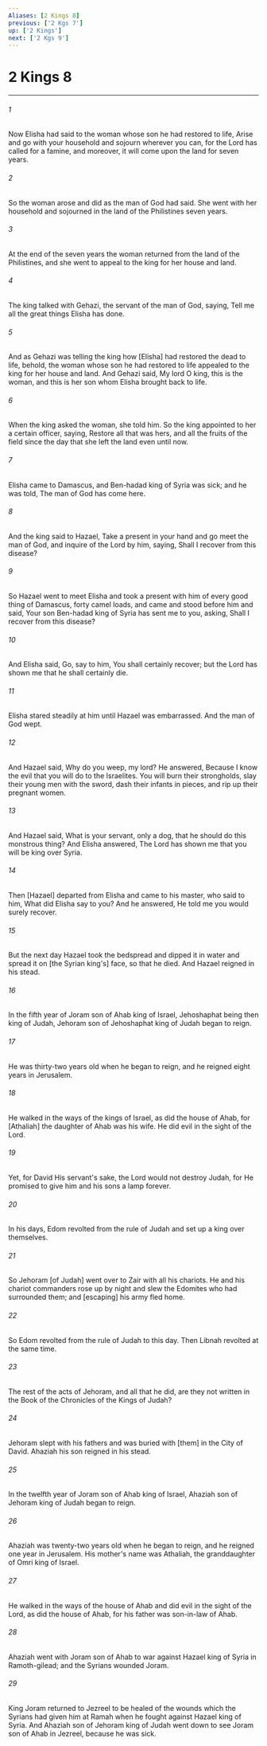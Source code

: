 ```yaml
---
Aliases: [2 Kings 8]
previous: ['2 Kgs 7']
up: ['2 Kings']
next: ['2 Kgs 9']
---
```

# 2 Kings 8

***

###### 1 

Now Elisha had said to the woman whose son he had restored to life, Arise and go with your household and sojourn wherever you can, for the Lord has called for a famine, and moreover, it will come upon the land for seven years. 

###### 2 

So the woman arose and did as the man of God had said. She went with her household and sojourned in the land of the Philistines seven years. 

###### 3 

At the end of the seven years the woman returned from the land of the Philistines, and she went to appeal to the king for her house and land. 

###### 4 

The king talked with Gehazi, the servant of the man of God, saying, Tell me all the great things Elisha has done. 

###### 5 

And as Gehazi was telling the king how [Elisha] had restored the dead to life, behold, the woman whose son he had restored to life appealed to the king for her house and land. And Gehazi said, My lord O king, this is the woman, and this is her son whom Elisha brought back to life. 

###### 6 

When the king asked the woman, she told him. So the king appointed to her a certain officer, saying, Restore all that was hers, and all the fruits of the field since the day that she left the land even until now. 

###### 7 

Elisha came to Damascus, and Ben-hadad king of Syria was sick; and he was told, The man of God has come here. 

###### 8 

And the king said to Hazael, Take a present in your hand and go meet the man of God, and inquire of the Lord by him, saying, Shall I recover from this disease? 

###### 9 

So Hazael went to meet Elisha and took a present with him of every good thing of Damascus, forty camel loads, and came and stood before him and said, Your son Ben-hadad king of Syria has sent me to you, asking, Shall I recover from this disease? 

###### 10 

And Elisha said, Go, say to him, You shall certainly recover; but the Lord has shown me that he shall certainly die. 

###### 11 

Elisha stared steadily at him until Hazael was embarrassed. And the man of God wept. 

###### 12 

And Hazael said, Why do you weep, my lord? He answered, Because I know the evil that you will do to the Israelites. You will burn their strongholds, slay their young men with the sword, dash their infants in pieces, and rip up their pregnant women. 

###### 13 

And Hazael said, What is your servant, only a dog, that he should do this monstrous thing? And Elisha answered, The Lord has shown me that you will be king over Syria. 

###### 14 

Then [Hazael] departed from Elisha and came to his master, who said to him, What did Elisha say to you? And he answered, He told me you would surely recover. 

###### 15 

But the next day Hazael took the bedspread and dipped it in water and spread it on [the Syrian king's] face, so that he died. And Hazael reigned in his stead. 

###### 16 

In the fifth year of Joram son of Ahab king of Israel, Jehoshaphat being then king of Judah, Jehoram son of Jehoshaphat king of Judah began to reign. 

###### 17 

He was thirty-two years old when he began to reign, and he reigned eight years in Jerusalem. 

###### 18 

He walked in the ways of the kings of Israel, as did the house of Ahab, for [Athaliah] the daughter of Ahab was his wife. He did evil in the sight of the Lord. 

###### 19 

Yet, for David His servant's sake, the Lord would not destroy Judah, for He promised to give him and his sons a lamp forever. 

###### 20 

In his days, Edom revolted from the rule of Judah and set up a king over themselves. 

###### 21 

So Jehoram [of Judah] went over to Zair with all his chariots. He and his chariot commanders rose up by night and slew the Edomites who had surrounded them; and [escaping] his army fled home. 

###### 22 

So Edom revolted from the rule of Judah to this day. Then Libnah revolted at the same time. 

###### 23 

The rest of the acts of Jehoram, and all that he did, are they not written in the Book of the Chronicles of the Kings of Judah? 

###### 24 

Jehoram slept with his fathers and was buried with [them] in the City of David. Ahaziah his son reigned in his stead. 

###### 25 

In the twelfth year of Joram son of Ahab king of Israel, Ahaziah son of Jehoram king of Judah began to reign. 

###### 26 

Ahaziah was twenty-two years old when he began to reign, and he reigned one year in Jerusalem. His mother's name was Athaliah, the granddaughter of Omri king of Israel. 

###### 27 

He walked in the ways of the house of Ahab and did evil in the sight of the Lord, as did the house of Ahab, for his father was son-in-law of Ahab. 

###### 28 

Ahaziah went with Joram son of Ahab to war against Hazael king of Syria in Ramoth-gilead; and the Syrians wounded Joram. 

###### 29 

King Joram returned to Jezreel to be healed of the wounds which the Syrians had given him at Ramah when he fought against Hazael king of Syria. And Ahaziah son of Jehoram king of Judah went down to see Joram son of Ahab in Jezreel, because he was sick.
